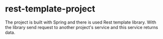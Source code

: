 # rest-template-project
The project is built with Spring and there is used Rest template library. With the library send request to another project's service and this service returns data.
